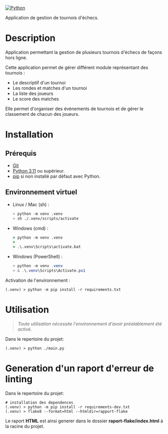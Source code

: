[![Python](https://img.shields.io/badge/python-3.11-blue)](https://github.com/MeldSnake/oc_p4)

Application de gestion de tournois d'échecs.

# Description

Application permettant la gestion de plusieurs tournois d'échecs de façons hors ligne.

Cette application permet de gérer différent module représentant des tournois :

- Le descriptif d'un tournoi
- Les rondes et matches d'un tournoi
- La liste des joueurs
- Le score des matches

Elle permet d'organiser des événements de tournois et de gérer le classement de chacun des joueurs.

# Installation

## Prérequis

- [Git](https://git-scm.org/)
- [Python 3.11](https://www.python.org/downloads/) ou supérieur.
- [pip](https://docs.python.org/fr/3/library/ensurepip.html) si non installé par défaut avec Python.

## Environnement virtuel

- Linux / Mac (sh) :
    ```bash
    > python -m venv .venv
    > sh ./.venv/scripts/activate
    ```
- Windows (cmd) :
    ```cmd
    > python -m venv .venv
    > 
    > .\.venv\Scripts\activate.bat
    ```
- Windows (PowerShell) :
    ```powershell
    > python -m venv .venv
    > & .\.venv\Scripts\Activate.ps1
    ```

Activation de l'environnement :
```shell
(.venv) > python -m pip install -r requirements.txt
```

# Utilisation

> *Toute utilisation nécessite l'environnement d'avoir préalablement été activé.*

Dans le repertoire du projet:
```shell
(.venv) > python ./main.py
```

# Generation d'un raport d'erreur de linting

Dans le repertoire du projet:

```shell
# installation des dependences
(.venv) > python -m pip install -r requirements-dev.txt
(.venv) > flake8 --format=html --htmldir=rapport-flake
```

Le raport **HTML** est ainsi generer dans le dossier **raport-flake/index.html** à la racine du projet.